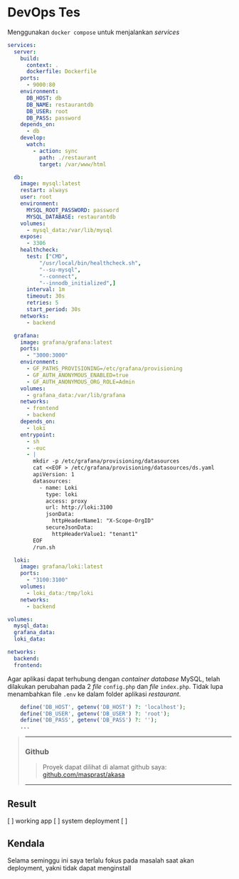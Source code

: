 # DevOps Tes


Menggunakan `docker compose` untuk menjalankan *services*
```yml
services:
  server:
    build:
      context: .
      dockerfile: Dockerfile
    ports:
      - 9000:80
    environment:
      DB_HOST: db
      DB_NAME: restaurantdb
      DB_USER: root
      DB_PASS: password
    depends_on:
      - db
    develop:
      watch:
        - action: sync
          path: ./restaurant
          target: /var/www/html

  db:
    image: mysql:latest
    restart: always
    user: root
    environment:
      MYSQL_ROOT_PASSWORD: password
      MYSQL_DATABASE: restaurantdb
    volumes:
      - mysql_data:/var/lib/mysql
    expose:
      - 3306
    healthcheck:
      test: ["CMD",
          "/usr/local/bin/healthcheck.sh",
          "--su-mysql",
          "--connect",
          "--innodb_initialized",]
      interval: 1m
      timeout: 30s
      retries: 5
      start_period: 30s
    networks:
      - backend

  grafana:
    image: grafana/grafana:latest
    ports:
      - "3000:3000"
    environment:
      - GF_PATHS_PROVISIONING=/etc/grafana/provisioning
      - GF_AUTH_ANONYMOUS_ENABLED=true
      - GF_AUTH_ANONYMOUS_ORG_ROLE=Admin
    volumes:
      - grafana_data:/var/lib/grafana
    networks:
      - frontend
      - backend
    depends_on:
      - loki
    entrypoint:
      - sh
      - -euc
      - |
        mkdir -p /etc/grafana/provisioning/datasources
        cat <<EOF > /etc/grafana/provisioning/datasources/ds.yaml
        apiVersion: 1
        datasources:
          - name: Loki
            type: loki
            access: proxy
            url: http://loki:3100
            jsonData:
              httpHeaderName1: "X-Scope-OrgID"
            secureJsonData:
              httpHeaderValue1: "tenant1"
        EOF
        /run.sh

  loki:
    image: grafana/loki:latest
    ports:
      - "3100:3100"
    volumes:
      - loki_data:/tmp/loki
    networks:
      - backend

volumes:
  mysql_data:
  grafana_data:
  loki_data:

networks:
  backend:
  frontend:
```

Agar aplikasi dapat terhubung dengan *container database* MySQL, telah dilakukan perubahan pada 2 *file* `config.php` dan *file* `index.php`. Tidak lupa menambahkan file `.env` ke dalam folder aplikasi *restaurant*.
```php
    define('DB_HOST', getenv('DB_HOST') ?: 'localhost');
    define('DB_USER', getenv('DB_USER') ?: 'root');
    define('DB_PASS', getenv('DB_PASS') ?: '');
    ...
```

> ---
> ### Github
>> Proyek dapat dilihat di alamat github saya: [github.com/masprast/akasa](github.com/masprast/akasa)
> ---

## Result
[ ] working app
[ ] system deployment
[ ] 

## Kendala
Selama seminggu ini saya terlalu fokus pada masalah saat akan deployment, yakni tidak dapat menginstall
